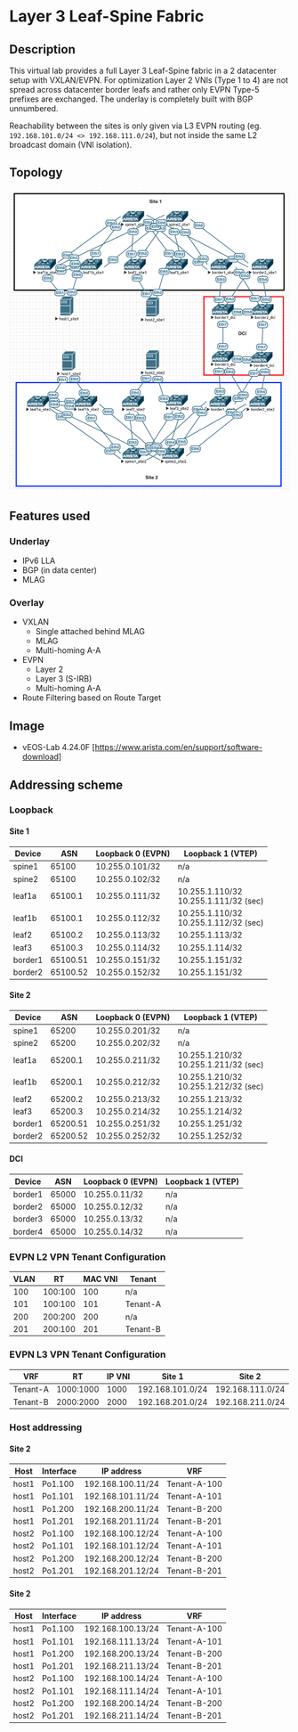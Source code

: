 # Layer 3 Leaf-Spine Fabric

## Description
This virtual lab provides a full Layer 3 Leaf-Spine fabric in a 2 datacenter setup with VXLAN/EVPN. For optimization Layer 2 VNIs (Type 1 to 4) are not spread across datacenter border leafs and rather only EVPN Type-5 prefixes are exchanged. The underlay is completely built with BGP unnumbered.

Reachability between the sites is only given via L3 EVPN routing (eg. `192.168.101.0/24 <> 192.168.111.0/24`), but not inside the same L2 broadcast domain (VNI isolation).

## Topology
![Topology](L3LS_Unnumbered_DCI_Type5.png)

## Features used

### Underlay

* IPv6 LLA
* BGP (in data center)
* MLAG

### Overlay

* VXLAN
  * Single attached behind MLAG
  * MLAG
  * Multi-homing A-A
* EVPN
  * Layer 2
  * Layer 3 (S-IRB)
  * Multi-homing A-A
* Route Filtering based on Route Target

## Image

* vEOS-Lab 4.24.0F [https://www.arista.com/en/support/software-download]

## Addressing scheme

### Loopback

#### Site 1

| Device  | ASN      | Loopback 0 (EVPN) | Loopback 1 (VTEP)                        |
|---------|----------|-------------------|------------------------------------------|
| spine1  | 65100    | 10.255.0.101/32   | n/a                                      |
| spine2  | 65100    | 10.255.0.102/32   | n/a                                      |
| leaf1a  | 65100.1  | 10.255.0.111/32   | 10.255.1.110/32<br>10.255.1.111/32 (sec) |
| leaf1b  | 65100.1  | 10.255.0.112/32   | 10.255.1.110/32<br>10.255.1.112/32 (sec) |
| leaf2   | 65100.2  | 10.255.0.113/32   | 10.255.1.113/32                          |
| leaf3   | 65100.3  | 10.255.0.114/32   | 10.255.1.114/32                          |
| border1 | 65100.51 | 10.255.0.151/32   | 10.255.1.151/32                          |
| border2 | 65100.52 | 10.255.0.152/32   | 10.255.1.151/32                          |

#### Site 2

| Device  | ASN      | Loopback 0 (EVPN) | Loopback 1 (VTEP)                        |
|---------|----------|-------------------|------------------------------------------|
| spine1  | 65200    | 10.255.0.201/32   | n/a                                      |
| spine2  | 65200    | 10.255.0.202/32   | n/a                                      |
| leaf1a  | 65200.1  | 10.255.0.211/32   | 10.255.1.210/32<br>10.255.1.211/32 (sec) |
| leaf1b  | 65200.1  | 10.255.0.212/32   | 10.255.1.210/32<br>10.255.1.212/32 (sec) |
| leaf2   | 65200.2  | 10.255.0.213/32   | 10.255.1.213/32                          |
| leaf3   | 65200.3  | 10.255.0.214/32   | 10.255.1.214/32                          |
| border1 | 65200.51 | 10.255.0.251/32   | 10.255.1.251/32                          |
| border2 | 65200.52 | 10.255.0.252/32   | 10.255.1.252/32                          |

#### DCI

| Device  | ASN      | Loopback 0 (EVPN) | Loopback 1 (VTEP)                        |
|---------|----------|-------------------|------------------------------------------|
| border1 | 65000    | 10.255.0.11/32    | n/a                                      |
| border2 | 65000    | 10.255.0.12/32    | n/a                                      |
| border3 | 65000    | 10.255.0.13/32    | n/a                                      |
| border4 | 65000    | 10.255.0.14/32    | n/a                                      |

### EVPN L2 VPN Tenant Configuration

| VLAN | RT      | MAC VNI | Tenant   |
|------|---------|---------|----------|
| 100  | 100:100 | 100     | n/a      |
| 101  | 100:100 | 101     | Tenant-A |
| 200  | 200:200 | 200     | n/a      |
| 201  | 200:100 | 201     | Tenant-B |

### EVPN L3 VPN Tenant Configuration

| VRF      | RT        | IP VNI | Site 1           | Site 2           |
|----------|-----------|--------|------------------|------------------|
| Tenant-A | 1000:1000 | 1000   | 192.168.101.0/24 | 192.168.111.0/24 |
| Tenant-B | 2000:2000 | 2000   | 192.168.201.0/24 | 192.168.211.0/24 |

### Host addressing

#### Site 2

| Host  | Interface | IP address        | VRF          |
|-------|-----------|-------------------|--------------|
| host1 | Po1.100   | 192.168.100.11/24 | Tenant-A-100 |
| host1 | Po1.101   | 192.168.101.11/24 | Tenant-A-101 |
| host1 | Po1.200   | 192.168.200.11/24 | Tenant-B-200 |
| host1 | Po1.201   | 192.168.201.11/24 | Tenant-B-201 |
| host2 | Po1.100   | 192.168.100.12/24 | Tenant-A-100 |
| host2 | Po1.101   | 192.168.101.12/24 | Tenant-A-101 |
| host2 | Po1.200   | 192.168.200.12/24 | Tenant-B-200 |
| host2 | Po1.201   | 192.168.201.12/24 | Tenant-B-201 |

#### Site 2

| Host  | Interface | IP address        | VRF          |
|-------|-----------|-------------------|--------------|
| host1 | Po1.100   | 192.168.100.13/24 | Tenant-A-100 |
| host1 | Po1.101   | 192.168.111.13/24 | Tenant-A-101 |
| host1 | Po1.200   | 192.168.200.13/24 | Tenant-B-200 |
| host1 | Po1.201   | 192.168.211.13/24 | Tenant-B-201 |
| host2 | Po1.100   | 192.168.100.14/24 | Tenant-A-100 |
| host2 | Po1.101   | 192.168.111.14/24 | Tenant-A-101 |
| host2 | Po1.200   | 192.168.200.14/24 | Tenant-B-200 |
| host2 | Po1.201   | 192.168.211.14/24 | Tenant-B-201 |